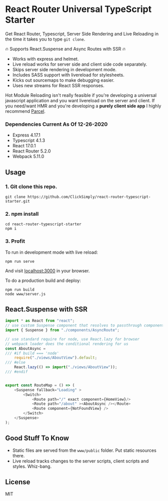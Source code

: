 # React Router Universal TypeScript Starter

Get React Router, Typescript, Server Side Rendering and Live Reloading in the time it takes you to type `git clone`.

🔥 Supports React.Suspense and Async Routes with SSR 🔥
- Works with express and helmet.
- Live reload works for server side and client side code separately.
- Skips server side rendering in development mode.
- Includes SASS support with livereload for stylesheets.
- Kicks out sourcemaps to make debugging easier.
- Uses new streams for React SSR responses.

Hot Module Reloading isn't really feasible if you're developing a universal javascript application and you want livereload on the server and client.  If you need/want HMR and you're developing a **purely client side app** I highly recommend [Parcel](https://github.com/adhrinae/ts-react-parcel).

### Dependencies Current As Of 12-26-2020
- Express 4.17.1
- Typescript 4.1.3
- React 17.0.1
- React Router 5.2.0
- Webpack 5.11.0

## Usage
### 1. Git clone this repo.
```
git clone https://github.com/ClickSimply/react-router-typescript-starter.git
```

### 2. npm install
```
cd react-router-typescript-starter
npm i
```

### 3. Profit
To run in development mode with live reload:
```
npm run serve
```

And visit [localhost:3000](http://localhost:3000) in your browser.

To do a production build and deploy:
```
npm run build
node www/server.js
```

## React.Suspense with SSR
```ts
import * as React from "react";
// use custom Suspense component that resolves to passthrough component in NodeJS and React.Suspense component in browser.
import { Suspense } from "./components/AsyncRoute";

// use standard require for node, use React.lazy for browser
// webpack loader does the conditional rendering for us
const AboutAsync = 
/// #if build === 'node'
    require("./views/AboutView").default;
/// #else
    React.lazy(() => import("./views/AboutView"));
/// #endif


export const RouteMap = () => (
    <Suspense fallback="Loading" >
        <Switch>
            <Route path="/" exact component={HomeView}/>
            <Route path="/about" ><AboutAsync /></Route>
            <Route component={NotFoundView} />
        </Switch>
    </Suspense>
);
```

## Good Stuff To Know
- Static files are served from the `www/public` folder.  Put static resources there.
- Live reload tracks changes to the server scripts, client scripts and styles.  Whiz-bang.

## License
MIT